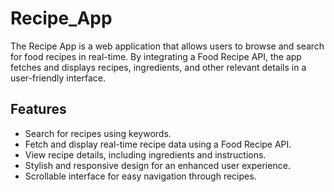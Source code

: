 # Recipe_App

The Recipe App is a web application that allows users to browse and search for food recipes in real-time. By integrating a Food Recipe API, the app fetches and displays recipes, ingredients, and other relevant details in a user-friendly interface.

## Features
- Search for recipes using keywords.
- Fetch and display real-time recipe data using a Food Recipe API.
- View recipe details, including ingredients and instructions.
- Stylish and responsive design for an enhanced user experience.
- Scrollable interface for easy navigation through recipes.
